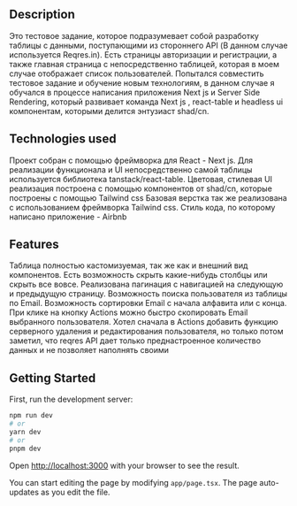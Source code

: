 ## Description

Это тестовое задание, которое подразумевает собой разработку таблицы с данными, поступающими из стороннего API (В данном случае используется Reqres.in). Есть страницы авторизации и регистрации, а также главная страница с непосредственно таблицей, которая в моем случае отображает список пользователей. Попытался совместить тестовое задание и обучение новым технологиям, в данном случае я обучался в процессе написания приложения Next js и Server Side Rendering, который развивает команда Next js , react-table и headless ui компонентам, которыми делится энтузиаст shad/cn.

## Technologies used

Проект собран с помощью фреймворка для React - Next js.
Для реализации функционала и UI непосредственно самой таблицы используется библиотека tanstack/react-table.
Цветовая, стилевая UI реализация построена с помощью компонентов от shad/cn, которые построены с помощью Tailwind css
Базовая верстка так же реализована с использованием фреймворка Tailwind css.
Стиль кода, по которому написано приложение - Airbnb

## Features

Таблица полностью кастомизуемая, так же как и внешний вид компонентов.
Есть возможность скрыть какие-нибудь столбцы или скрыть все вовсе.
Реализована пагинация с навигацией на следующую и предыдущую страницу.
Возможность поиска пользователя из таблицы по Email.
Возможность сортировки Email с начала алфавита или с конца.
При клике на кнопку Actions можно быстро скопировать Email выбранного пользователя.
Хотел сначала в Actions добавить функцию серверного удаления и редактирования пользователя, но только потом заметил, что reqres API дает только преднастроенное количество данных и не позволяет наполнять своими

## Getting Started

First, run the development server:

```bash
npm run dev
# or
yarn dev
# or
pnpm dev
```

Open [http://localhost:3000](http://localhost:3000) with your browser to see the result.

You can start editing the page by modifying `app/page.tsx`. The page auto-updates as you edit the file.
